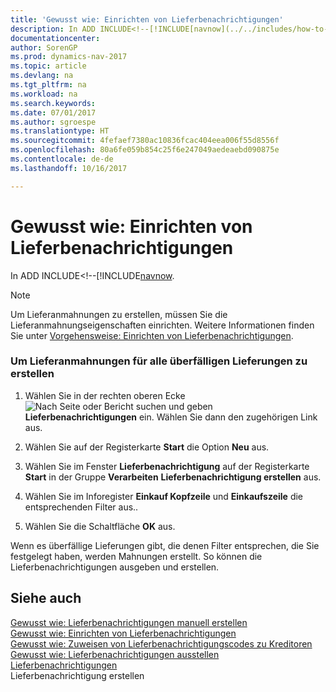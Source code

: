 ```yaml
---
title: 'Gewusst wie: Einrichten von Lieferbenachrichtigungen'
description: In ADD INCLUDE<!--[!INCLUDE[navnow](../../includes/how-to-create-delivery-reminders-manually.md).
documentationcenter: 
author: SorenGP
ms.prod: dynamics-nav-2017
ms.topic: article
ms.devlang: na
ms.tgt_pltfrm: na
ms.workload: na
ms.search.keywords: 
ms.date: 07/01/2017
ms.author: sgroespe
ms.translationtype: HT
ms.sourcegitcommit: 4fefaef7380ac10836fcac404eea006f55d8556f
ms.openlocfilehash: 80a6fe059b854c25f6e247049aedeaebd090875e
ms.contentlocale: de-de
ms.lasthandoff: 10/16/2017

---
```

# <a name="how-to-generate-delivery-reminders"></a>Gewusst wie: Einrichten von Lieferbenachrichtigungen
In ADD INCLUDE<!--[!INCLUDE[navnow](../../includes/how-to-create-delivery-reminders-manually.md).  
  
> [!NOTE]  
>  Um Lieferanmahnungen zu erstellen, müssen Sie die Lieferanmahnungseigenschaften einrichten. Weitere Informationen finden Sie unter [Vorgehensweise: Einrichten von Lieferbenachrichtigungen](how-to-set-up-delivery-reminders.md).  
  
### <a name="to-generate-delivery-reminders-for-all-overdue-deliveries"></a>Um Lieferanmahnungen für alle überfälligen Lieferungen zu erstellen  
  
1.  Wählen Sie in der rechten oberen Ecke ![Nach Seite oder Bericht suchen](media/ui-search/search_small.png "Symbol nach Seite oder Bericht suchen") und geben **Lieferbenachrichtigungen** ein. Wählen Sie dann den zugehörigen Link aus.  
  
2.  Wählen Sie auf der Registerkarte **Start** die Option **Neu** aus.  
  
3.  Wählen Sie im Fenster **Lieferbenachrichtigung** auf der Registerkarte **Start** in der Gruppe **Verarbeiten** **Lieferbenachrichtigung erstellen** aus.  
  
4.  Wählen Sie im Inforegister **Einkauf Kopfzeile** und **Einkaufszeile** die entsprechenden Filter aus..  
  
5.  Wählen Sie die Schaltfläche **OK** aus.  
  
 Wenn es überfällige Lieferungen gibt, die denen Filter entsprechen, die Sie festgelegt haben, werden Mahnungen erstellt. So können die Lieferbenachrichtigungen ausgeben und erstellen.  
  
## <a name="see-also"></a>Siehe auch  
 [Gewusst wie: Lieferbenachrichtigungen manuell erstellen](how-to-create-delivery-reminders-manually.md)   
 [Gewusst wie: Einrichten von Lieferbenachrichtigungen](how-to-set-up-delivery-reminders.md)   
 [Gewusst wie: Zuweisen von Lieferbenachrichtigungscodes zu Kreditoren](how-to-assign-delivery-reminder-codes-to-vendors.md)   
 [Gewusst wie: Lieferbenachrichtigungen ausstellen](how-to-issue-delivery-reminders.md)   
 [Lieferbenachrichtigungen](delivery-reminders.md)   
 Lieferbenachrichtigung erstellen
